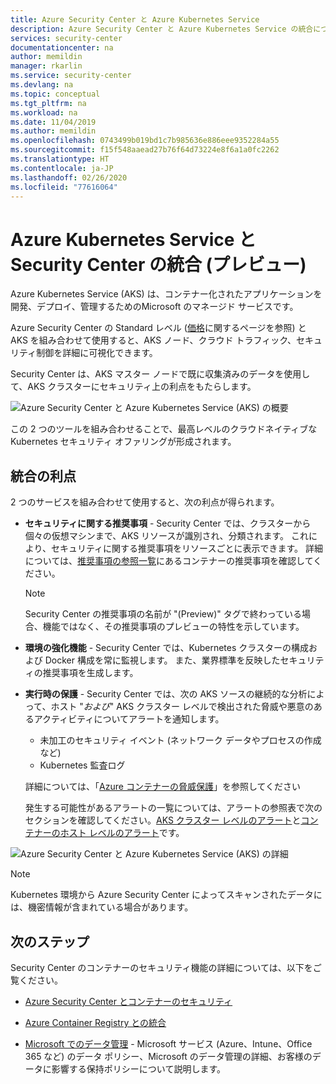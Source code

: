 ```yaml
---
title: Azure Security Center と Azure Kubernetes Service
description: Azure Security Center と Azure Kubernetes Service の統合について説明します。
services: security-center
documentationcenter: na
author: memildin
manager: rkarlin
ms.service: security-center
ms.devlang: na
ms.topic: conceptual
ms.tgt_pltfrm: na
ms.workload: na
ms.date: 11/04/2019
ms.author: memildin
ms.openlocfilehash: 0743499b019bd1c7b985636e886eee9352284a55
ms.sourcegitcommit: f15f548aaead27b76f64d73224e8f6a1a0fc2262
ms.translationtype: HT
ms.contentlocale: ja-JP
ms.lasthandoff: 02/26/2020
ms.locfileid: "77616064"
---
```

# <a name="azure-kubernetes-services-integration-with-security-center-preview"></a>Azure Kubernetes Service と Security Center の統合 (プレビュー)
Azure Kubernetes Service (AKS) は、コンテナー化されたアプリケーションを開発、デプロイ、管理するためのMicrosoft のマネージド サービスです。 

Azure Security Center の Standard レベル ([価格](security-center-pricing.md)に関するページを参照) と AKS を組み合わせて使用すると、AKS ノード、クラウド トラフィック、セキュリティ制御を詳細に可視化できます。

Security Center は、AKS マスター ノードで既に収集済みのデータを使用して、AKS クラスターにセキュリティ上の利点をもたらします。 

![Azure Security Center と Azure Kubernetes Service (AKS) の概要](./media/azure-kubernetes-service-integration/aks-asc-integration-overview.png)

この 2 つのツールを組み合わせることで、最高レベルのクラウドネイティブな Kubernetes セキュリティ オファリングが形成されます。 

## <a name="benefits-of-integration"></a>統合の利点

2 つのサービスを組み合わせて使用すると、次の利点が得られます。

* **セキュリティに関する推奨事項** - Security Center では、クラスターから個々の仮想マシンまで、AKS リソースが識別され、分類されます。 これにより、セキュリティに関する推奨事項をリソースごとに表示できます。 詳細については、[推奨事項の参照一覧](recommendations-reference.md#recs-computeapp)にあるコンテナーの推奨事項を確認してください。 

    > [!NOTE]
    > Security Center の推奨事項の名前が "(Preview)" タグで終わっている場合、機能ではなく、その推奨事項のプレビューの特性を示しています。

* **環境の強化機能** - Security Center では、Kubernetes クラスターの構成および Docker 構成を常に監視します。 また、業界標準を反映したセキュリティの推奨事項を生成します。

* **実行時の保護** - Security Center では、次の AKS ソースの継続的な分析によって、ホスト "*および*" AKS クラスター レベルで検出された脅威や悪意のあるアクティビティについてアラートを通知します。
    * 未加工のセキュリティ イベント (ネットワーク データやプロセスの作成など)
    * Kubernetes 監査ログ

    詳細については、「[Azure コンテナーの脅威保護](threat-protection.md#azure-containers)」を参照してください

    発生する可能性があるアラートの一覧については、アラートの参照表で次のセクションを確認してください。[AKS クラスター レベルのアラート](alerts-reference.md#alerts-akscluster)と[コンテナーのホスト レベルのアラート](alerts-reference.md#alerts-containerhost)です。  

![Azure Security Center と Azure Kubernetes Service (AKS) の詳細](./media/azure-kubernetes-service-integration/aks-asc-integration-detailed.png)

> [!NOTE]
> Kubernetes 環境から Azure Security Center によってスキャンされたデータには、機密情報が含まれている場合があります。


## <a name="next-steps"></a>次のステップ

Security Center のコンテナーのセキュリティ機能の詳細については、以下をご覧ください。

* [Azure Security Center とコンテナーのセキュリティ](container-security.md)

* [Azure Container Registry との統合](azure-container-registry-integration.md)

* [Microsoft でのデータ管理](https://www.microsoft.com/trust-center/privacy/data-management) - Microsoft サービス (Azure、Intune、Office 365 など) のデータ ポリシー、Microsoft のデータ管理の詳細、お客様のデータに影響する保持ポリシーについて説明します。